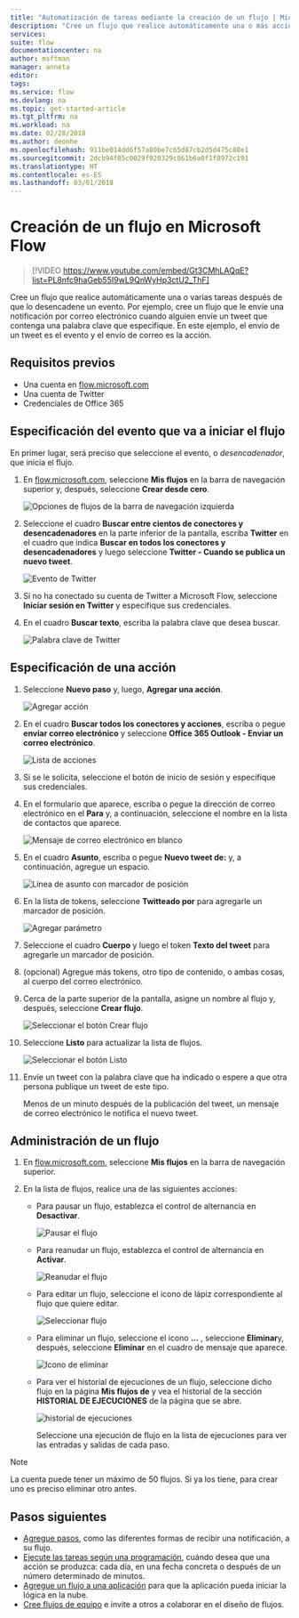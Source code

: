 ```yaml
---
title: "Automatización de tareas mediante la creación de un flujo | Microsoft Docs"
description: "Cree un flujo que realice automáticamente una o más acciones, como enviar correo electrónico, cuando se produzcan eventos, como que alguien agregue una fila a una lista de SharePoint."
services: 
suite: flow
documentationcenter: na
author: msftman
manager: anneta
editor: 
tags: 
ms.service: flow
ms.devlang: na
ms.topic: get-started-article
ms.tgt_pltfrm: na
ms.workload: na
ms.date: 02/28/2018
ms.author: deonhe
ms.openlocfilehash: 911be014dd6f57a80be7c65d87cb2d5d475c88e1
ms.sourcegitcommit: 2dcb94f85c0029f920329c861b6a0f1f8972c191
ms.translationtype: HT
ms.contentlocale: es-ES
ms.lasthandoff: 03/01/2018
---
```

# <a name="create-a-flow-in-microsoft-flow"></a>Creación de un flujo en Microsoft Flow

> [!VIDEO https://www.youtube.com/embed/Gt3CMhLAQqE?list=PL8nfc9haGeb55I9wL9QnWyHp3ctU2_ThF]

Cree un flujo que realice automáticamente una o varias tareas después de que lo desencadene un evento. Por ejemplo, cree un flujo que le envíe una notificación por correo electrónico cuando alguien envíe un tweet que contenga una palabra clave que especifique. En este ejemplo, el envío de un tweet es el evento y el envío de correo es la acción.

## <a name="prerequisites"></a>Requisitos previos

* Una cuenta en [flow.microsoft.com](https://flow.microsoft.com)
* Una cuenta de Twitter
* Credenciales de Office 365

## <a name="specify-an-event-to-start-the-flow"></a>Especificación del evento que va a iniciar el flujo

En primer lugar, será preciso que seleccione el evento, o *desencadenador*, que inicia el flujo.

1. En [flow.microsoft.com](https://flow.microsoft.com), seleccione **Mis flujos** en la barra de navegación superior y, después, seleccione **Crear desde cero**.

    ![Opciones de flujos de la barra de navegación izquierda](./media/get-started-logic-flow/create-logic-flow.png)
1. Seleccione el cuadro **Buscar entre cientos de conectores y desencadenadores** en la parte inferior de la pantalla, escriba **Twitter** en el cuadro que indica **Buscar en todos los conectores y desencadenadores** y luego seleccione **Twitter - Cuando se publica un nuevo tweet**.

    ![Evento de Twitter](./media/get-started-logic-flow/twitter-search.png)

1. Si no ha conectado su cuenta de Twitter a Microsoft Flow, seleccione **Iniciar sesión en Twitter** y especifique sus credenciales.

1. En el cuadro **Buscar texto**, escriba la palabra clave que desea buscar.

    ![Palabra clave de Twitter](./media/get-started-logic-flow/twitter-keyword.png)

## <a name="specify-an-action"></a>Especificación de una acción

1. Seleccione **Nuevo paso** y, luego, **Agregar una acción**.

    ![Agregar acción](./media/get-started-logic-flow/add-action-icon.png)

1. En el cuadro **Buscar todos los conectores y acciones**, escriba o pegue **enviar correo electrónico** y seleccione **Office 365 Outlook - Enviar un correo electrónico**.

    ![Lista de acciones](./media/get-started-logic-flow/send-email.png)

1. Si se le solicita, seleccione el botón de inicio de sesión y especifique sus credenciales.

1. En el formulario que aparece, escriba o pegue la dirección de correo electrónico en el **Para** y, a continuación, seleccione el nombre en la lista de contactos que aparece.

    ![Mensaje de correo electrónico en blanco](./media/get-started-logic-flow/blank-email.png)
1. En el cuadro **Asunto**, escriba o pegue **Nuevo tweet de:** y, a continuación, agregue un espacio.

    ![Línea de asunto con marcador de posición](./media/get-started-logic-flow/message-token.png)
1. En la lista de tokens, seleccione **Twitteado por** para agregarle un marcador de posición.

    ![Agregar parámetro](./media/get-started-logic-flow/add-parameter.png)
1. Seleccione el cuadro **Cuerpo** y luego el token **Texto del tweet** para agregarle un marcador de posición.
1. (opcional) Agregue más tokens, otro tipo de contenido, o ambas cosas, al cuerpo del correo electrónico.
1. Cerca de la parte superior de la pantalla, asigne un nombre al flujo y, después, seleccione **Crear flujo**.

    ![Seleccionar el botón Crear flujo](./media/get-started-logic-flow/create-button.png)
1. Seleccione **Listo** para actualizar la lista de flujos.

     ![Seleccionar el botón Listo](./media/get-started-logic-flow/done-button.png)
1. Envíe un tweet con la palabra clave que ha indicado o espere a que otra persona publique un tweet de este tipo.

     Menos de un minuto después de la publicación del tweet, un mensaje de correo electrónico le notifica el nuevo tweet.

## <a name="manage-a-flow"></a>Administración de un flujo

1. En [flow.microsoft.com](https://flow.microsoft.com), seleccione **Mis flujos** en la barra de navegación superior.
1. En la lista de flujos, realice una de las siguientes acciones:

   * Para pausar un flujo, establezca el control de alternancia en **Desactivar**.

       ![Pausar el flujo](./media/get-started-logic-flow/pause-flow.png)
   * Para reanudar un flujo, establezca el control de alternancia en **Activar**.

       ![Reanudar el flujo](./media/get-started-logic-flow/resume-flow.png)
   * Para editar un flujo, seleccione el icono de lápiz correspondiente al flujo que quiere editar.

       ![Seleccionar flujo](./media/get-started-logic-flow/select-flow.png)
   * Para eliminar un flujo, seleccione el icono **...** , seleccione **Eliminar**y, después, seleccione **Eliminar** en el cuadro de mensaje que aparece.

       ![Icono de eliminar](./media/get-started-logic-flow/delete-icon.png)
   * Para ver el historial de ejecuciones de un flujo, seleccione dicho flujo en la página **Mis flujos de** y vea el historial de la sección **HISTORIAL DE EJECUCIONES** de la página que se abre.

       ![historial de ejecuciones](./media/get-started-logic-flow/run-history.png)

     Seleccione una ejecución de flujo en la lista de ejecuciones para ver las entradas y salidas de cada paso.

> [!NOTE]
> La cuenta puede tener un máximo de 50 flujos. Si ya los tiene, para crear uno es preciso eliminar otro antes.
>
>

## <a name="next-steps"></a>Pasos siguientes

* [Agregue pasos](multi-step-logic-flow.md), como las diferentes formas de recibir una notificación, a su flujo.
* [Ejecute las tareas según una programación](run-scheduled-tasks.md), cuándo desea que una acción se produzca: cada día, en una fecha concreta o después de un número determinado de minutos.
* [Agregue un flujo a una aplicación](https://powerapps.microsoft.com/tutorials/using-logic-flows/) para que la aplicación pueda iniciar la lógica en la nube.
* [Cree flujos de equipo](create-team-flows.md) e invite a otros a colaborar en el diseño de flujos.
